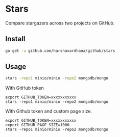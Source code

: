 # Stars

Compare stargazers across two projects on GitHub.

## Install

```sh
go get -u github.com/harshavardhana/github/stars
```

## Usage

```sh
stars -repo1 minio/minio -repo2 mongodb/mongo
```

With GitHub token
```
export GITHUB_TOKEN=xxxxxxxxxxx
stars -repo1 minio/minio -repo2 mongodb/mongo
```

With Github token and custom page size.
```
export GITHUB_TOKEN=xxxxxxxxxxx
export GITHUB_PAGE_SIZE=1000
stars -repo1 minio/minio -repo2 mongodb/mongo
```
